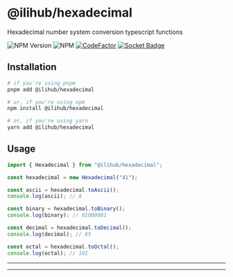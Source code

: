 # @ilihub/hexadecimal

Hexadecimal number system conversion typescript functions

![NPM Version](https://img.shields.io/npm/v/%40ilihub%2Fhexadecimal?color=33cd56&logo=npm)
![NPM](https://img.shields.io/npm/l/%40ilihub%2Fhexadecimal)
[![CodeFactor](https://www.codefactor.io/repository/github/ilihub/npm/badge)](https://www.codefactor.io/repository/github/ilihub/npm)
[![Socket Badge](https://socket.dev/api/badge/npm/package/@ilihub/hexadecimal)](https://socket.dev/npm/package/@ilihub/hexadecimal)

## Installation

```bash
# if you're using pnpm
pnpm add @ilihub/hexadecimal

# or, if you're using npm
npm install @ilihub/hexadecimal

# or, if you're using yarn
yarn add @ilihub/hexadecimal
```

## Usage

```javascript
import { Hexadecimal } from "@ilihub/hexadecimal";

const hexadecimal = new Hexadecimal("41");

const ascii = hexadecimal.toAscii();
console.log(ascii); // A

const binary = hexadecimal.toBinary();
console.log(binary); // 01000001

const decimal = hexadecimal.toDecimal();
console.log(decimal); // 65

const octal = hexadecimal.toOctal();
console.log(octal); // 101
```

---

<!-- sponsors_and_backers_section_start -->

<!-- sponsors_and_backers_section_end -->

---
